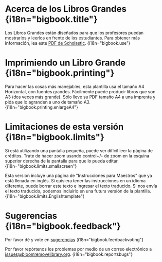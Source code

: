 # Acerca de los Libros Grandes {i18n="bigbook.title"}
Los Libros Grandes están diseñados para que los profesores puedan mostrarlos y leerlos en frente de los estudiantes. Para obtener más información, lea este [PDF de Scholastic](http://www.scholastic.ca/bigbooks/AGuidetoUsingBigBooksintheClassroom.pdf). {i18n="bigbook.use"}
# Imprimiendo un Libro Grande {i18n="bigbook.printing"}
Para hacer las cosas más manejables, esta plantilla usa el tamaño A4 Horizontal, con fuentes grandes.
Fácilmente puede producir libros que son A3 (dos veces más grande).
Sólo lleve su PDF tamaño A4 a una imprenta y pida que lo agranden a uno de tamaño A3. {i18n="bigbook.printing.enlargeA4"}
# Limitaciones de esta versión {i18n="bigbook.limits"}
Si está utilizando una pantalla pequeña, puede ser difícil leer la página de créditos. Trate de hacer zoom usando control+/- de zoom en la esquina superior derecha de la pantalla para que lo pueda editar. {i18n="bigbook.limits.smallscreen"}

Esta versión incluye una página de "Instrucciones para Maestros" que ya está llenada en inglés.
Si quisiera tener las instrucciones en un idioma diferente, puede borrar este texto e ingresar el texto traducido.
Si nos envía el texto traducido, podemos incluirlo en una futura versión de la plantilla. {i18n="bigbook.limits.Englishtemplate"}

# Sugerencias {i18n="bigbook.feedback"}
Por favor dé y vote en [sugerencias](http://bloomlibrary.org/suggestions) {i18n="bigbook.feedbackvoting"}

Por favor repórtenos los problemas por medio de un correo electrónico a [issues@bloomremovelibrary.org](mailto:issues@bloomremovelibrary.org?subject=Big&nbsp;Book&nbsp;Problem). {i18n="bigbook.reportsbugs"}
